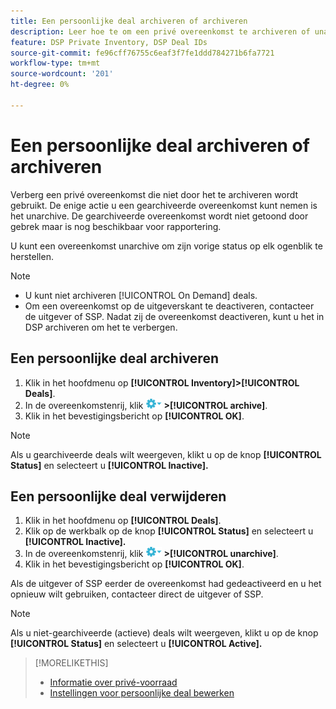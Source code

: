```yaml
---
title: Een persoonlijke deal archiveren of archiveren
description: Leer hoe te om een privé overeenkomst te archiveren of unarchiveren.
feature: DSP Private Inventory, DSP Deal IDs
source-git-commit: fe96cff76755c6eaf3f7fe1ddd784271b6fa7721
workflow-type: tm+mt
source-wordcount: '201'
ht-degree: 0%

---
```


# Een persoonlijke deal archiveren of archiveren

Verberg een privé overeenkomst die niet door het te archiveren wordt gebruikt. De enige actie u een gearchiveerde overeenkomst kunt nemen is het unarchive. De gearchiveerde overeenkomst wordt niet getoond door gebrek maar is nog beschikbaar voor rapportering.

U kunt een overeenkomst unarchive om zijn vorige status op elk ogenblik te herstellen.

>[!NOTE]
>
>* U kunt niet archiveren [!UICONTROL On Demand] deals.
>* Om een overeenkomst op de uitgeverskant te deactiveren, contacteer de uitgever of SSP. Nadat zij de overeenkomst deactiveren, kunt u het in DSP archiveren om het te verbergen.


## Een persoonlijke deal archiveren

1. Klik in het hoofdmenu op **[!UICONTROL Inventory]>[!UICONTROL Deals]**.
1. In de overeenkomstenrij, klik ![Menu Opties](/help/dsp/assets/options-menu.png) **>[!UICONTROL archive]**.
1. Klik in het bevestigingsbericht op **[!UICONTROL OK]**.

>[!NOTE]
>
>Als u gearchiveerde deals wilt weergeven, klikt u op de knop **[!UICONTROL Status]** en selecteert u **[!UICONTROL Inactive].**

## Een persoonlijke deal verwijderen

1. Klik in het hoofdmenu op **[!UICONTROL Deals]**.
1. Klik op de werkbalk op de knop **[!UICONTROL Status]** en selecteert u **[!UICONTROL Inactive].**
1. In de overeenkomstenrij, klik  ![Menu Opties](/help/dsp/assets/options-menu.png) **>[!UICONTROL unarchive]**.
1. Klik in het bevestigingsbericht op **[!UICONTROL OK]**.

Als de uitgever of SSP eerder de overeenkomst had gedeactiveerd en u het opnieuw wilt gebruiken, contacteer direct de uitgever of SSP.

>[!NOTE]
>
>Als u niet-gearchiveerde (actieve) deals wilt weergeven, klikt u op de knop **[!UICONTROL Status]** en selecteert u **[!UICONTROL Active].**

>[!MORELIKETHIS]
>
>* [Informatie over privé-voorraad](private-inventory-about.md)
>* [Instellingen voor persoonlijke deal bewerken](/help/dsp/inventory/deal-id-edit.md)

